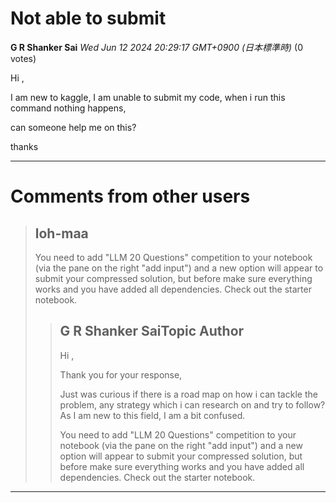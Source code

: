 # Not able to submit

**G R Shanker Sai** *Wed Jun 12 2024 20:29:17 GMT+0900 (日本標準時)* (0 votes)

Hi ,

I am new to kaggle, I am unable to submit my code, when i run this command nothing happens,

can someone help me on this?

thanks



---

 # Comments from other users

> ## loh-maa
> 
> You need to add "LLM 20 Questions" competition to your notebook (via the pane on the right "add input") and a new option will appear to submit your compressed solution, but before make sure everything works and you have added all dependencies. Check out the starter notebook.
> 
> 
> 
> > ## G R Shanker SaiTopic Author
> > 
> > Hi ,
> > 
> > Thank you for your response,
> > 
> > Just was curious if there is a road map on how i can tackle the problem, any strategy which i can research on and try to follow? As I am new to this field, I am a bit confused.
> > 
> > You need to add "LLM 20 Questions" competition to your notebook (via the pane on the right "add input") and a new option will appear to submit your compressed solution, but before make sure everything works and you have added all dependencies. Check out the starter notebook.
> > 
> > 
> > 


---


